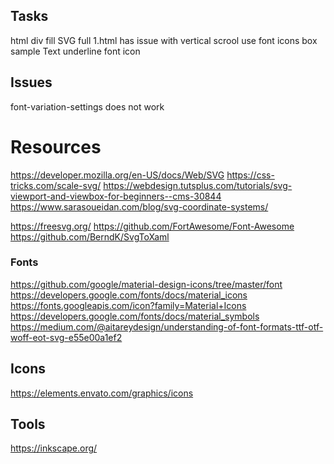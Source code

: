 ﻿


## Tasks
html div fill SVG full
	1.html
	has issue with vertical scrool
use font icons
box sample
	Text
	underline
	font icon

## Issues
font-variation-settings does not work


# Resources
https://developer.mozilla.org/en-US/docs/Web/SVG
https://css-tricks.com/scale-svg/
https://webdesign.tutsplus.com/tutorials/svg-viewport-and-viewbox-for-beginners--cms-30844
https://www.sarasoueidan.com/blog/svg-coordinate-systems/

https://freesvg.org/
https://github.com/FortAwesome/Font-Awesome
https://github.com/BerndK/SvgToXaml

### Fonts
https://github.com/google/material-design-icons/tree/master/font
https://developers.google.com/fonts/docs/material_icons
https://fonts.googleapis.com/icon?family=Material+Icons
https://developers.google.com/fonts/docs/material_symbols
https://medium.com/@aitareydesign/understanding-of-font-formats-ttf-otf-woff-eot-svg-e55e00a1ef2

## Icons
https://elements.envato.com/graphics/icons

## Tools
https://inkscape.org/